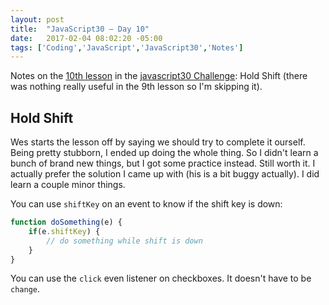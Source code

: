 ```yaml
---
layout: post
title:  "JavaScript30 – Day 10"
date:   2017-02-04 08:02:20 -05:00
tags: ['Coding','JavaScript','JavaScript30','Notes']
---
```


Notes on the [10th lesson][git] in the [javascript30 Challenge][js30]: Hold Shift (there was nothing really useful in the 9th lesson so I'm skipping it).

## Hold Shift

Wes starts the lesson off by saying we should try to complete it ourself. Being pretty stubborn, I ended up doing the whole thing. So I didn't learn a bunch of brand new things, but I got some practice instead. Still worth it. I actually prefer the solution I came up with (his is a bit buggy actually). I did learn a couple minor things.

You can use `shiftKey` on an event to know if the shift key is down:

```js
function doSomething(e) {
    if(e.shiftKey) {
        // do something while shift is down
    }
}
```

You can use the `click` even listener on checkboxes. It doesn't have to be `change`.

[js30]:https://javascript30.com
[git]:https://github.com/memoblue/JavaScript30/blob/master/10-hold-shift/index.html
